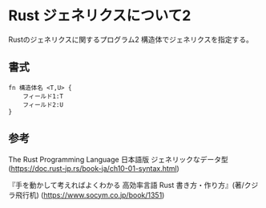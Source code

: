 # Rust ジェネリクスについて2

Rustのジェネリクスに関するプログラム2
構造体でジェネリクスを指定する。

## 書式

```
fn 構造体名 <T,U> {
    フィールド1:T
    フィールド2:U
}
```

## 参考

The Rust Programming Language 日本語版 ジェネリックなデータ型
(<https://doc.rust-jp.rs/book-ja/ch10-01-syntax.html>)

『手を動かして考えればよくわかる 高効率言語 Rust 書き方・作り方』(著/クジラ飛行机)
(<https://www.socym.co.jp/book/1351>)
